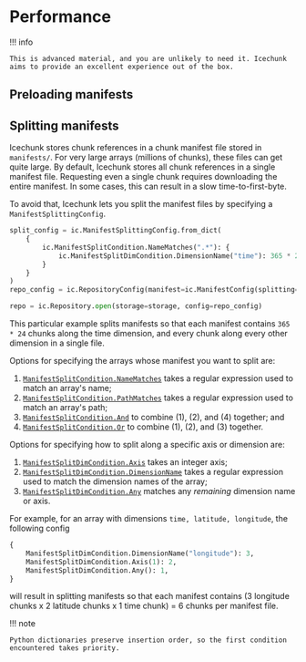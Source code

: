 # Performance

!!! info

    This is advanced material, and you are unlikely to need it. Icechunk aims to provide an excellent experience out of the box.

## Preloading manifests


## Splitting manifests

Icechunk stores chunk references in a chunk manifest file stored in `manifests/`.
For very large arrays (millions of chunks), these files can get quite large.
By default, Icechunk stores all chunk references in a single manifest file.
Requesting even a single chunk requires downloading the entire manifest.
In some cases, this can result in a slow time-to-first-byte.

To avoid that, Icechunk lets you split the manifest files by specifying a ``ManifestSplittingConfig``.

```python
split_config = ic.ManifestSplittingConfig.from_dict(
    {
        ic.ManifestSplitCondition.NameMatches(".*"): {
            ic.ManifestSplitDimCondition.DimensionName("time"): 365 * 24
        }
    }
)
repo_config = ic.RepositoryConfig(manifest=ic.ManifestConfig(splitting=split_config))

repo = ic.Repository.open(storage=storage, config=repo_config)
```

This particular example splits manifests so that each manifest contains `365 * 24` chunks along the time dimension, and every chunk along every other dimension in a single file.

Options for specifying the arrays whose manifest you want to split are:
1. [`ManifestSplitCondition.NameMatches`](./reference.md#icechunk.ManifestSplitCondition.NameMatches) takes a regular expression used to match an array's name;
2. [`ManifestSplitCondition.PathMatches`](./reference.md#icechunk.ManifestSplitCondition.PathMatches) takes a regular expression used to match an array's path;
3. [`ManifestSplitCondition.And`](./reference.md#icechunk.ManifestSplitCondition.And) to combine (1), (2), and (4) together; and
4. [`ManifestSplitCondition.Or`](./reference.md#icechunk.ManifestSplitCondition.Or) to combine (1), (2), and (3) together.

Options for specifying how to split along a specific axis or dimension are:
1. [`ManifestSplitDimCondition.Axis`](./reference.md#icechunk.ManifestSplitDimCondition.Axis) takes an integer axis;
2. [`ManifestSplitDimCondition.DimensionName`](./reference.md#icechunk.ManifestSplitDimCondition.DimensionName) takes a regular expression used to match the dimension names of the array;
3. [`ManifestSplitDimCondition.Any`](./reference.md#icechunk.ManifestSplitDimCondition.Any) matches any _remaining_ dimension name or axis.


For example, for an array with dimensions `time, latitude, longitude`, the following config
```python
{
    ManifestSplitDimCondition.DimensionName("longitude"): 3,
    ManifestSplitDimCondition.Axis(1): 2,
    ManifestSplitDimCondition.Any(): 1,
}
```
will result in splitting manifests so that each manifest contains (3 longitude chunks x 2 latitude chunks x 1 time chunk) = 6 chunks per manifest file.


!!! note

    Python dictionaries preserve insertion order, so the first condition encountered takes priority.
